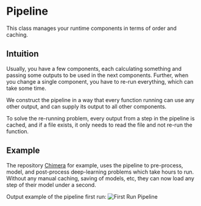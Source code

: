 # Pipeline
This class manages your runtime components in terms of order and caching.

## Intuition
Usually, you have a few components, each calculating something and passing some outputs to be used in the next components.
Further, when you change a single component, you have to re-run everything, which can take some time.

We construct the pipeline in a way that every function running can use any other output, and can supply its output to all other components.

To solve the re-running problem, every output from a step in the pipeline is cached, and if a file exists, it only needs to read the file and not re-run the function.

## Example
The repository [Chimera](https://github.com/AmitMY/chimera) for example, uses the pipeline to pre-process, model, and post-process deep-learning problems which take hours to run.
Without any manual caching, saving of models, etc, they can now load any step of their model under a second.

Output example of the pipeline first run:
![First Run Pipeline](https://github.com/AmitMY/chimera/blob/master/git-assets/first-run.png?raw=true)
